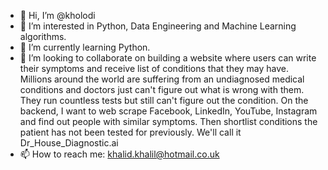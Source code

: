 - 👋 Hi, I’m @kholodi
- 👀 I’m interested in Python, Data Engineering and Machine Learning algorithms. 
- 🌱 I’m currently learning Python. 
- 💞️ I’m looking to collaborate on building a website where users can write their symptoms and receive list of conditions that they may have. Millions around the world are suffering from an undiagnosed medical conditions and doctors just can't figure out what is wrong with them. They run countless tests but still can't figure out the condition. On the backend, I want to web scrape Facebook, LinkedIn, YouTube, Instagram and find out people with similar symptoms. Then shortlist conditions the patient has not been tested for previously. We'll call it Dr_House_Diagnostic.ai
- 📫 How to reach me: khalid.khalil@hotmail.co.uk

<!---
kholodi/kholodi is a ✨ special ✨ repository because its `README.md` (this file) appears on your GitHub profile.
You can click the Preview link to take a look at your changes.
--->
